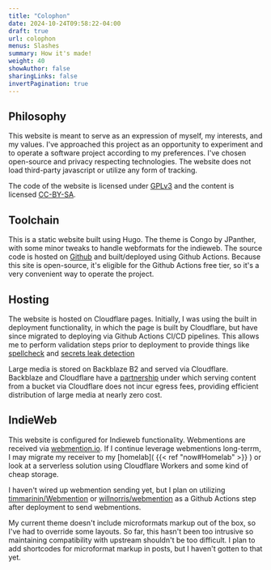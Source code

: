 ```yaml
---
title: "Colophon"
date: 2024-10-24T09:58:22-04:00
draft: true
url: colophon
menus: Slashes
summary: How it's made!
weight: 40
showAuthor: false
sharingLinks: false
invertPagination: true
---
```


## Philosophy
This website is meant to serve as an expression of myself, my interests, and my values. I've approached this project as an opportunity to experiment and to operate a software project according to my preferences. I've chosen open-source and privacy respecting technologies. The website does not load third-party javascript or utilize any form of tracking. 

The code of the website is licensed under [GPLv3](https://www.gnu.org/licenses/gpl-3.0-standalone.html) and the content is licensed [CC-BY-SA](https://creativecommons.org/licenses/by-sa/4.0/). 

## Toolchain
This is a static website built using Hugo. The theme is Congo by JPanther, with some minor tweaks to handle webformats for the indieweb. The source code is hosted on [Github](https://github.com/blbecker/bckr.me) and built/deployed using Github Actions. Because this site is open-source, it's eligible for the Github Actions free tier, so it's a very convenient way to operate the project.

## Hosting
The  website is hosted on Cloudflare pages. Initially, I was using the built in deployment functionality, in which the page is built by Cloudflare, but have since migrated to deploying via Github Actions CI/CD pipelines. This allows me to perform validation steps prior to deployment to provide things like [spellcheck](https://github.com/tbroadley/spellchecker-cli) and [secrets leak detection](https://github.com/gitleaks/gitleaks)

Large media is stored on Backblaze B2 and served via Cloudflare. Backblaze and Cloudflare have a [partnership](https://www.backblaze.com/docs/cloud-storage-deliver-public-backblaze-b2-content-through-cloudflare-cdn) under which serving content from a bucket via Cloudflare does not incur egress fees, providing efficient distribution of large media at nearly zero cost.

## IndieWeb
This website is configured for Indieweb functionality. Webmentions are received via [webmention.io](https://webmention.io/). If I continue leverage webmentions long-terrm, I may migrate my receiver to my [homelab]( {{< ref "now#Homelab" >}} ) or look at a serverless solution using Cloudflare Workers and some kind of cheap storage.

I haven't wired up webmention sending yet, but I plan on utilizing [timmarinin/Webmention](https://github.com/timmarinin/webmention) or [willnorris/webmention](https://github.com/willnorris/webmention) as a Github Actions step after deployment to send webmentions.

My current theme doesn't include microformats markup out of the box, so I've had to override some layouts. So far, this hasn't been too intrusive so maintaining compatibility with upstream shouldn't be too difficult. I plan to add shortcodes for microformat markup in posts, but I haven't gotten to that yet.